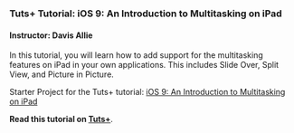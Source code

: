 ### Tuts+ Tutorial: iOS 9: An Introduction to Multitasking on iPad

#### Instructor: Davis Allie

In this tutorial, you will learn how to add support for the multitasking features on iPad in your own applications. This includes Slide Over, Split View, and Picture in Picture.

Starter Project for the Tuts+ tutorial: [iOS 9: An Introduction to Multitasking on iPad](http://code.tutsplus.com/tutorials/ios-9-an-introduction-to-multitasking-on-ipad--cms-25151)

**Read this tutorial on [Tuts+](https://code.tutsplus.com)**.
